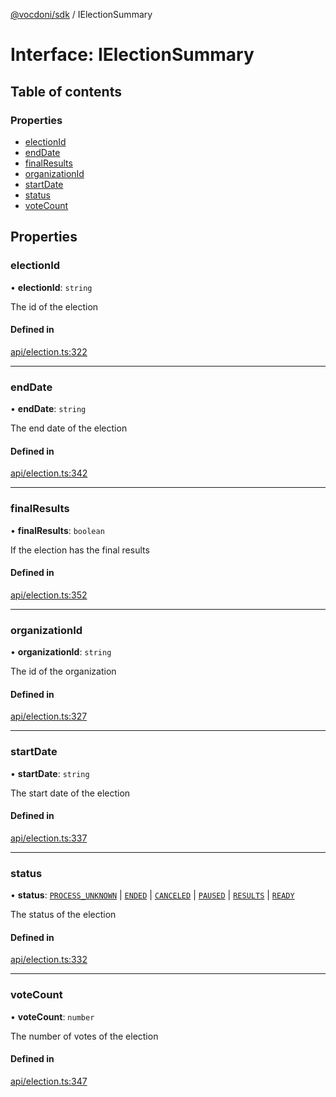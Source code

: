 [@vocdoni/sdk](/sdk) / IElectionSummary

# Interface: IElectionSummary

## Table of contents

### Properties

- [electionId](IElectionSummary#electionid)
- [endDate](IElectionSummary#enddate)
- [finalResults](IElectionSummary#finalresults)
- [organizationId](IElectionSummary#organizationid)
- [startDate](IElectionSummary#startdate)
- [status](IElectionSummary#status)
- [voteCount](IElectionSummary#votecount)

## Properties

### electionId

• **electionId**: `string`

The id of the election

#### Defined in

[api/election.ts:322](https://github.com/vocdoni/vocdoni-sdk/blob/66360b95227306027699be0e80826ca7975027a0/src/api/election.ts#L322)

___

### endDate

• **endDate**: `string`

The end date of the election

#### Defined in

[api/election.ts:342](https://github.com/vocdoni/vocdoni-sdk/blob/66360b95227306027699be0e80826ca7975027a0/src/api/election.ts#L342)

___

### finalResults

• **finalResults**: `boolean`

If the election has the final results

#### Defined in

[api/election.ts:352](https://github.com/vocdoni/vocdoni-sdk/blob/66360b95227306027699be0e80826ca7975027a0/src/api/election.ts#L352)

___

### organizationId

• **organizationId**: `string`

The id of the organization

#### Defined in

[api/election.ts:327](https://github.com/vocdoni/vocdoni-sdk/blob/66360b95227306027699be0e80826ca7975027a0/src/api/election.ts#L327)

___

### startDate

• **startDate**: `string`

The start date of the election

#### Defined in

[api/election.ts:337](https://github.com/vocdoni/vocdoni-sdk/blob/66360b95227306027699be0e80826ca7975027a0/src/api/election.ts#L337)

___

### status

• **status**: [`PROCESS_UNKNOWN`](../enums/ElectionStatus.md#process_unknown) \| [`ENDED`](../enums/ElectionStatus.md#ended) \| [`CANCELED`](../enums/ElectionStatus.md#canceled) \| [`PAUSED`](../enums/ElectionStatus.md#paused) \| [`RESULTS`](../enums/ElectionStatus.md#results) \| [`READY`](../enums/ElectionStatusReady#ready)

The status of the election

#### Defined in

[api/election.ts:332](https://github.com/vocdoni/vocdoni-sdk/blob/66360b95227306027699be0e80826ca7975027a0/src/api/election.ts#L332)

___

### voteCount

• **voteCount**: `number`

The number of votes of the election

#### Defined in

[api/election.ts:347](https://github.com/vocdoni/vocdoni-sdk/blob/66360b95227306027699be0e80826ca7975027a0/src/api/election.ts#L347)
